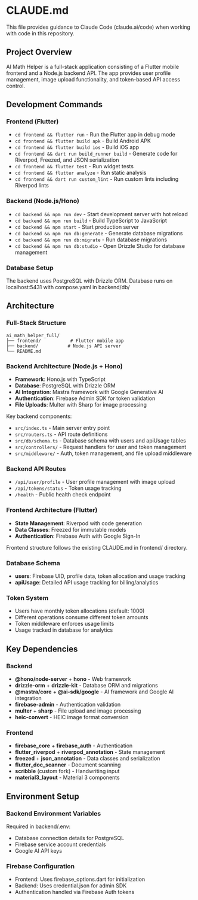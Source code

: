 # CLAUDE.md

This file provides guidance to Claude Code (claude.ai/code) when working with code in this repository.

## Project Overview

AI Math Helper is a full-stack application consisting of a Flutter mobile frontend and a Node.js backend API. The app provides user profile management, image upload functionality, and token-based API access control.

## Development Commands

### Frontend (Flutter)
- `cd frontend && flutter run` - Run the Flutter app in debug mode
- `cd frontend && flutter build apk` - Build Android APK
- `cd frontend && flutter build ios` - Build iOS app
- `cd frontend && dart run build_runner build` - Generate code for Riverpod, Freezed, and JSON serialization
- `cd frontend && flutter test` - Run widget tests
- `cd frontend && flutter analyze` - Run static analysis
- `cd frontend && dart run custom_lint` - Run custom lints including Riverpod lints

### Backend (Node.js/Hono)
- `cd backend && npm run dev` - Start development server with hot reload
- `cd backend && npm run build` - Build TypeScript to JavaScript
- `cd backend && npm start` - Start production server
- `cd backend && npm run db:generate` - Generate database migrations
- `cd backend && npm run db:migrate` - Run database migrations
- `cd backend && npm run db:studio` - Open Drizzle Studio for database management

### Database Setup
The backend uses PostgreSQL with Drizzle ORM. Database runs on localhost:5431 with compose.yaml in backend/db/

## Architecture

### Full-Stack Structure
```
ai_math_helper_full/
├── frontend/           # Flutter mobile app
├── backend/           # Node.js API server
└── README.md
```

### Backend Architecture (Node.js + Hono)
- **Framework**: Hono.js with TypeScript
- **Database**: PostgreSQL with Drizzle ORM
- **AI Integration**: Mastra framework with Google Generative AI
- **Authentication**: Firebase Admin SDK for token validation
- **File Uploads**: Multer with Sharp for image processing

Key backend components:
- `src/index.ts` - Main server entry point
- `src/routers.ts` - API route definitions
- `src/db/schema.ts` - Database schema with users and apiUsage tables
- `src/controllers/` - Request handlers for user and token management
- `src/middleware/` - Auth, token management, and file upload middleware

### Backend API Routes
- `/api/user/profile` - User profile management with image upload
- `/api/tokens/status` - Token usage tracking
- `/health` - Public health check endpoint

### Frontend Architecture (Flutter)
- **State Management**: Riverpod with code generation
- **Data Classes**: Freezed for immutable models
- **Authentication**: Firebase Auth with Google Sign-In

Frontend structure follows the existing CLAUDE.md in frontend/ directory.

### Database Schema
- **users**: Firebase UID, profile data, token allocation and usage tracking
- **apiUsage**: Detailed API usage tracking for billing/analytics

### Token System
- Users have monthly token allocations (default: 1000)
- Different operations consume different token amounts
- Token middleware enforces usage limits
- Usage tracked in database for analytics

## Key Dependencies

### Backend
- **@hono/node-server** + **hono** - Web framework
- **drizzle-orm** + **drizzle-kit** - Database ORM and migrations
- **@mastra/core** + **@ai-sdk/google** - AI framework and Google AI integration
- **firebase-admin** - Authentication validation
- **multer** + **sharp** - File upload and image processing
- **heic-convert** - HEIC image format conversion

### Frontend
- **firebase_core** + **firebase_auth** - Authentication
- **flutter_riverpod** + **riverpod_annotation** - State management
- **freezed** + **json_annotation** - Data classes and serialization
- **flutter_doc_scanner** - Document scanning
- **scribble** (custom fork) - Handwriting input
- **material3_layout** - Material 3 components

## Environment Setup

### Backend Environment Variables
Required in backend/.env:
- Database connection details for PostgreSQL
- Firebase service account credentials
- Google AI API keys

### Firebase Configuration
- Frontend: Uses firebase_options.dart for initialization
- Backend: Uses credential.json for admin SDK
- Authentication handled via Firebase Auth tokens